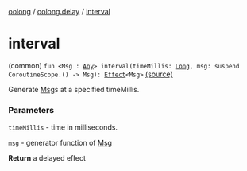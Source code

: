 [oolong](../index.md) / [oolong.delay](index.md) / [interval](./interval.md)

# interval

(common) `fun <Msg : `[`Any`](https://kotlinlang.org/api/latest/jvm/stdlib/kotlin/-any/index.html)`> interval(timeMillis: `[`Long`](https://kotlinlang.org/api/latest/jvm/stdlib/kotlin/-long/index.html)`, msg: suspend CoroutineScope.() -> Msg): `[`Effect`](../oolong/-effect.md)`<Msg>` [(source)](https://github.com/oolong-kt/oolong/tree/master/oolong/src/commonMain/kotlin/oolong/delay/util.kt#L29)

Generate [Msg](interval.md#Msg)s at a specified timeMillis.

### Parameters

`timeMillis` - time in milliseconds.

`msg` - generator function of [Msg](interval.md#Msg)

**Return**
a delayed effect


